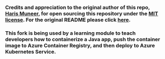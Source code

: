 ### Credits and appreciation to the original author of this repo, [Haris Muneer](https://github.com/harismuneer), for open sourcing this repository under the [MIT license](https://github.com/chtrembl/containerize-and-deploy-Java-app-to-Azure/blob/master/README.md).  For the original README please click [here](Flight-Booking-System-JavaServlets_App.README.md).

### This fork is being used by a learning module to teach developers how to containerize a Java app, push the container image to Azure Container Registry, and then deploy to Azure Kubernetes Service.

